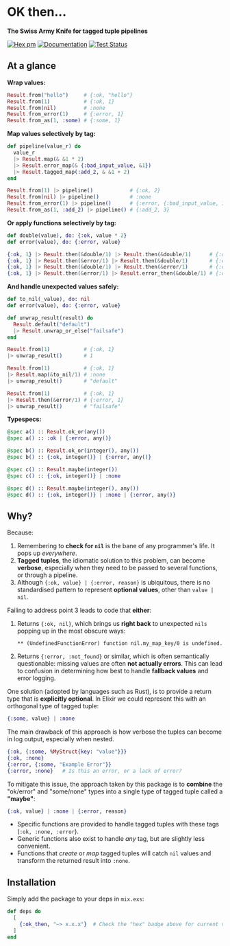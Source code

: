 # OK then...

**The Swiss Army Knife for tagged tuple pipelines**

[![Hex pm](https://img.shields.io/hexpm/v/ok_then)](https://hex.pm/packages/ok_then)
[![Documentation](https://img.shields.io/badge/docs-hexdocs-blue)](https://hexdocs.pm/ok_then)
[![Test Status](https://img.shields.io/github/workflow/status/flexibility-org/ok_then/Mix%20Tests)](https://github.com/flexibility-org/ok_then/actions)

## At a glance

**Wrap values:**
```elixir
Result.from("hello")     # {:ok, "hello"}
Result.from(1)           # {:ok, 1}
Result.from(nil)         # :none
Result.from_error(1)     # {:error, 1}
Result.from_as(1, :some) # {:some, 1}
```

**Map values selectively by tag:**
```elixir
def pipeline(value_r) do
  value_r
  |> Result.map(& &1 * 2)
  |> Result.error_map(& {:bad_input_value, &1})
  |> Result.tagged_map(:add_2, & &1 + 2)
end

Result.from(1) |> pipeline()            # {:ok, 2}
Result.from(nil) |> pipeline()          # :none
Result.from_error(1) |> pipeline()      # {:error, {:bad_input_value, 1}}
Result.from_as(1, :add_2) |> pipeline() # {:add_2, 3}
```

**Or apply functions selectively by tag:**
```elixir
def double(value), do: {:ok, value * 2}
def error(value), do: {:error, value}

{:ok, 1} |> Result.then(&double/1) |> Result.then(&double/1)      # {:ok, 4}
{:ok, 1} |> Result.then(&error/1) |> Result.then(&double/1)       # {:error, 1}
{:ok, 1} |> Result.then(&double/1) |> Result.then(&error/1)       # {:error, 2}
{:ok, 1} |> Result.then(&error/1) |> Result.error_then(&double/1) # {:ok, 2}
```

**And handle unexpected values safely:**
```elixir
def to_nil(_value), do: nil
def error(value), do: {:error, value}

def unwrap_result(result) do
  Result.default("default")
  |> Result.unwrap_or_else("failsafe")
end

Result.from(1)           # {:ok, 1}
|> unwrap_result()       # 1

Result.from(1)           # {:ok, 1}
|> Result.map(&to_nil/1) # :none
|> unwrap_result()       # "default"

Result.from(1)           # {:ok, 1}
|> Result.then(&error/1) # {:error, 1}
|> unwrap_result()       # "failsafe"
```

**Typespecs:**
```elixir
@spec a() :: Result.ok_or(any())
@spec a() :: :ok | {:error, any()}

@spec b() :: Result.ok_or(integer(), any())
@spec b() :: {:ok, integer()} | {:error, any()}

@spec c() :: Result.maybe(integer())
@spec c() :: {:ok, integer()} | :none

@spec d() :: Result.maybe(integer(), any())
@spec d() :: {:ok, integer()} | :none | {:error, any()}
```

## Why?

Because:

1. Remembering to **check for `nil`** is the bane of any programmer's life. It
   pops up _everywhere_.
2. **Tagged tuples**, the idiomatic solution to this problem, can become
   **verbose**, especially when they need to be passed to several functions, or
   through a pipeline.
3. Although `{:ok, value} | {:error, reason}` is ubiquitous, there is no
   standardised pattern to represent **optional values**, other than `value |
   nil`.

Failing to address point 3 leads to code that **either**:

1. Returns `{:ok, nil}`, which brings us **right back** to unexpected `nils`
   popping up in the most obscure ways:

   `** (UndefinedFunctionError) function nil.my_map_key/0 is undefined.`

2. Returns `{:error, :not_found}` or similar, which is often semantically
   questionable: missing values are often **not actually errors**. This can lead
   to confusion in determining how best to handle **fallback values** and error
   logging.

One solution (adopted by languages such as Rust), is to provide a return type
that is **explicitly optional**. In Elixir we could represent this with an
orthogonal type of tagged tuple:


```elixir
{:some, value} | :none
```

The main drawback of this approach is how verbose the tuples can become in log
output, especially when nested.

```elixir
{:ok, {:some, %MyStruct{key: "value"}}}
{:ok, :none}
{:error, {:some, "Example Error"}}
{:error, :none}   # Is this an error, or a lack of error?
```

To mitigate this issue, the approach taken by this package is to **combine** the
"ok/error" and "some/none" types into a single type of tagged tuple called a
**"maybe"**:

```elixir
{:ok, value} | :none | {:error, reason}
```

* Specific functions are provided to handle tagged tuples with these tags (`:ok,
  :none, :error`).
* Generic functions also exist to handle _any_ tag, but are slightly less
  convenient.
* Functions that _create_ or _map_ tagged tuples will catch `nil` values and
  transform the returned result into `:none`.

## Installation

Simply add the package to your deps in `mix.exs`:

```elixir
def deps do
  [
    {:ok_then, "~> x.x.x"}  # Check the "hex" badge above for current version.
  ]
end
```
